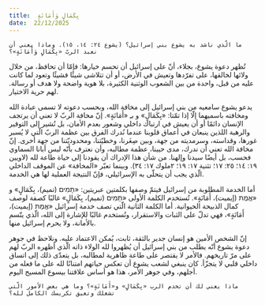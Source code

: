 ```yaml
---
title:  بِكَمَالٍ وَأَمَانَةٍ
date:  22/12/2025
---
```


`ما الّذي ناشد به يشوع بني إسرائيل؟ (يشوع ٢٤: ١٤، ١٥). وماذا يعني أن نعبد الربّ «بِكَمَالٍ وَأَمَانَةٍ»؟`

تُظهر دعوة يشوع، بجلاء، أنّ على إسرائيل أن تحسم خيارها: فإمّا أن تحافظ، من خلال ولائها لخالقها، على تفرّدها وتعيش في الأرض، أو أن تتلاشى شيئًا فشيئًا وتعود لما كانت عليه من قبل، واحدة من بين الشعوب الوثنية الكثيرة، بلا هوية واضحة ولا هدف أو رسالة. لهم حرية الاختيار.

يدعو يشوع سامعيه من بني إسرائيل إلى مخافة الله، وبحسب دعوته لا تسمى عبادة الله ومخافته باسميهما إلّا إذا تمّتا: «بِكَمَالٍ» و بـِ «أَمَانَةٍ». إنّ مخافة الربّ لا تعني أن يرتجف الإنسان دائمًا أو أن يعيش في ارتباك داخلي وشعور بعدم الأمان، بل تُشير إلى التوقير والرهبة اللذين ينبعان في أعماق قلوبنا عندما نُدرك الفرق بين عظمة الربّ الّتي لا يُسبر غورها، وقداسته، وسرمديته من جهة، وبين صِغَرنا، وخطيّتنا، ومحدوديّتنا من جهة أخرى. إنّ مخافة الله تعني أن ندرك، مدى حيينا، عظمة مطالبه، وأن نعترف بأنّه ليس أبانا السماوي فحسب، بل أيضًا سيدنا وإلهنا. من شأن هذا الإدراك أن يقودنا إلى حياة طاعة لله (لاويين ١٩: ١٤؛ ٢٥: ١٧؛ تثنية ١٧: ١٩؛ ٢ملوك ١٧: ٣٤). وبينما تعبّر «المخافة» عن الموقف الداخلي الّذي يجب أن يتحلّى به الإسرائيلي، فإنّ النتيجة العملية لها هي الخدمة.

أما الخدمة المطلوبة من إسرائيل فيتمّ وصفها بكلمتين عبريتين: «תָמִים (تميم)، بِكَمَالٍ» و «אֱמֶת (إيميت)، أَمَانَةٍ». تُستخدم الكلمة الأولى «תָמִים (تميم)، بِكَمَالٍ» غالبًا كصفة لوصف كمال الذبيحة الحيوانية. أما الكلمة الثانية الّتي تصف خدمة إسرائيل «אֱמֶת (إيميت)، أَمَانَةٍ»، فهي تدلّ على الثبات والاستقرار، وتُستخدم غالبًا للإشارة إلى الله، الّذي يتّسم بالأمانة، ولا يحرم إسرائيل منها.

إنّ الشخص الأمين هو إنسان جدير بالثقة، ثابت، يُمكن الاعتماد عليه. ونلاحظ في جوهر دعوة يشوع أنّه يطلب من بني إسرائيل أن يُظهروا لله الولاء ذاته الّذي أظهره الربّ لهم على مرّ تاريخهم. فالأمر لا يقتصر على طاعة ظاهرية لمطالبه، بل يتعدّى ذلك إلى اتساق داخلي قلبي لا يتجزّأ. كان ينبغي لشعب يشوع أن تعكس حياتهم امتنانًا لله على ما فعله من أجلهم، وفي جوهر الأمر، هذا هو أساس علاقتنا بيسوع المسيح اليوم.

`ماذا يعني لك أن تخدم الرب «بِكَمَالٍ» و«أَمَانَةٍ»؟ وما هي بعض الأمور الّتي تشغلك وتعيق تكريسك الكامل لله؟`